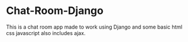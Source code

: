 # Chat-Room-Django
This is a chat room app made to work using Django and some basic html css javascript also includes ajax.
